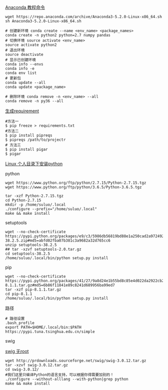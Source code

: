[Anaconda 教程命令](https://blog.csdn.net/u012151283/article/details/54145347)

```
wget https://repo.anaconda.com/archive/Anaconda3-5.2.0-Linux-x86_64.sh
sh Anaconda3-5.2.0-Linux-x86_64.sh

# 创建新环境 conda create --name <env_name> <package_names>
conda create -n python2 python=2.7 numpy pandas
# 切换环境 source activate <env_name>
source activate python2
# 退出环境
source deactivate
# 显示已创建环境
conda info --envs
conda info -e
conda env list
# 更新包
conda update --all
conda update <package_name>

# 删除环境 conda remove -n <env_name> --all
conda remove -n py36 --all
```

[生成requirement](https://my.oschina.net/zhangzhe/blog/413781)

```
#方法一
$ pip freeze > requirements.txt
#方法二
$ pip install pipreqs
$ pipreqs /path/to/projectr
# 方法三
$ pip install pigar
$ pigar
```

[Linux 个人目录下安装python](http://blog.csdn.net/dream_angel_z/article/details/51338546)

python

```
wget https://www.python.org/ftp/python/2.7.15/Python-2.7.15.tgz
wget https://www.python.org/ftp/python/3.6.5/Python-3.6.5.tgz

tar -xzf Python-2.7.15.tgz
cd Python-2.7.15
mkdir -p /home/suluo/.local 
./configure --prefix="/home/suluo/.local"
make && make install
```

setuptools

```
wget --no-check-certificate https://pypi.python.org/packages/e9/c3/5986db56819bd88e1a250cad2a97249211686b1b7b5d95f9ab64d403a2cb/setuptools-38.2.5.zip#md5=abfd02fba07b381c3a9682a32d765cc6
unzip setuptools-38.2.5   
## tar -xzvf setuptools-2.0.tar.gz
cd setuptools-38.2.5
/home/suluo/.local/bin/python setup.py install
```

pip

```
wget --no-check-certificate https://pypi.python.org/packages/41/27/9a8d24e1b55bd8c85e4d022da2922cb206f183e2d18fee4e320c9547e751/pip-8.1.1.tar.gz#md5=6b86f11841e89c8241d689956ba99ed7
tar -xzf pip-8.1.1.tar.gz
cd pip-8.1.1
/home/suluo/.local/bin/python setup.py install
```

路径

```
# 路径设置
.bash_profile
export PATH=$HOME/.local/bin:$PATH
https://pypi.tuna.tsinghua.edu.cn/simple
```

swig

[swig 无root](http://www.voidcn.com/article/p-xkijjfbj-eu.html)

```
wget http://prdownloads.sourceforge.net/swig/swig-3.0.12.tar.gz
tar -xzvf swig-3.0.12.tar.gz
cd swig-3.0.12/
#我们这里只编译Python的语言支持，可以根据你得需要加别的！
./configure --without-alllang --with-python|grep python
make && make install
```



